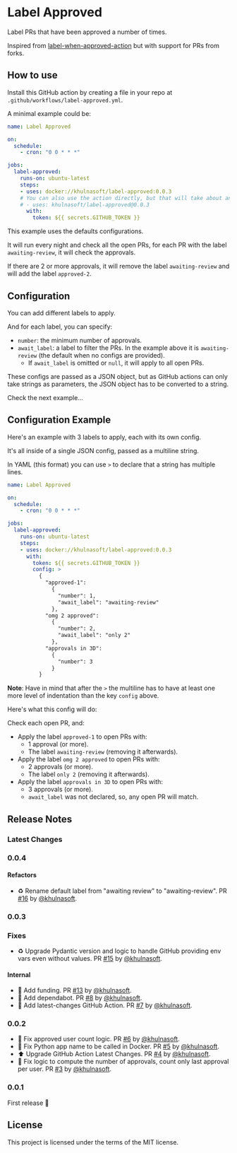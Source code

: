 # Label Approved

Label PRs that have been approved a number of times.

Inspired from [label-when-approved-action](https://github.com/abinoda/label-when-approved-action) but with support for PRs from forks.

## How to use

Install this GitHub action by creating a file in your repo at `.github/workflows/label-approved.yml`.

A minimal example could be:

```YAML
name: Label Approved

on:
  schedule:
    - cron: "0 0 * * *"

jobs:
  label-approved:
    runs-on: ubuntu-latest
    steps:
    - uses: docker://khulnasoft/label-approved:0.0.3
    # You can also use the action directly, but that will take about an extra minute:
    # - uses: khulnasoft/label-approved@0.0.3
      with:
        token: ${{ secrets.GITHUB_TOKEN }}
```

This example uses the defaults configurations.

It will run every night and check all the open PRs, for each PR with the label `awaiting-review`, it will check the approvals.

If there are 2 or more approvals, it will remove the label `awaiting-review` and will add the label `approved-2`.

## Configuration

You can add different labels to apply.

And for each label, you can specify:

* `number`: the minimum number of approvals.
* `await_label`: a label to filter the PRs. In the example above it is `awaiting-review` (the default when no configs are provided).
    * If `await_label` is omitted or `null`, it will apply to all open PRs.

These configs are passed as a JSON object, but as GitHub actions can only take strings as parameters, the JSON object has to be converted to a string.

Check the next example...

## Configuration Example

Here's an example with 3 labels to apply, each with its own config.

It's all inside of a single JSON config, passed as a multiline string.

In YAML (this format) you can use `>` to declare that a string has multiple lines.

```YAML
name: Label Approved

on:
  schedule:
    - cron: "0 0 * * *"

jobs:
  label-approved:
    runs-on: ubuntu-latest
    steps:
    - uses: docker://khulnasoft/label-approved:0.0.3
      with:
        token: ${{ secrets.GITHUB_TOKEN }}
        config: >
          {
            "approved-1":
              {
                "number": 1,
                "await_label": "awaiting-review"
              },
            "omg 2 approved":
              {
                "number": 2,
                "await_label": "only 2"
              },
            "approvals in 3D":
              {
                "number": 3
              }
          }
```

**Note**: Have in mind that after the `>` the multiline has to have at least one more level of indentation than the key `config` above.

Here's what this config will do:

Check each open PR, and:

* Apply the label `approved-1` to open PRs with:
    * 1 approval (or more).
    * The label `awaiting-review` (removing it afterwards).
* Apply the label `omg 2 approved` to open PRs with:
    * 2 approvals (or more).
    * The label `only 2` (removing it afterwards).
* Apply the label `approvals in 3D` to open PRs with:
    * 3 approvals (or more).
    * `await_label` was not declared, so, any open PR will match.

## Release Notes

### Latest Changes

### 0.0.4

#### Refactors

* ♻️ Rename default label from "awaiting review" to "awaiting-review". PR [#16](https://github.com/khulnasoft/label-approved/pull/16) by [@khulnasoft](https://github.com/khulnasoft).

### 0.0.3

### Fixes

* ♻️ Upgrade Pydantic version and logic to handle GitHub providing env vars even without values. PR [#15](https://github.com/khulnasoft/label-approved/pull/15) by [@khulnasoft](https://github.com/khulnasoft).

#### Internal

* 🔧 Add funding. PR [#13](https://github.com/khulnasoft/label-approved/pull/13) by [@khulnasoft](https://github.com/khulnasoft).
* 👷 Add dependabot. PR [#8](https://github.com/khulnasoft/label-approved/pull/8) by [@khulnasoft](https://github.com/khulnasoft).
* 👷 Add latest-changes GitHub Action. PR [#7](https://github.com/khulnasoft/label-approved/pull/7) by [@khulnasoft](https://github.com/khulnasoft).

### 0.0.2

* 🐛 Fix approved user count logic. PR [#6](https://github.com/khulnasoft/label-approved/pull/6) by [@khulnasoft](https://github.com/khulnasoft).
* 🐛 Fix Python app name to be called in Docker. PR [#5](https://github.com/khulnasoft/label-approved/pull/5) by [@khulnasoft](https://github.com/khulnasoft).
* ⬆️ Upgrade GitHub Action Latest Changes. PR [#4](https://github.com/khulnasoft/label-approved/pull/4) by [@khulnasoft](https://github.com/khulnasoft).
* 🐛 Fix logic to compute the number of approvals, count only last approval per user. PR [#3](https://github.com/khulnasoft/label-approved/pull/3) by [@khulnasoft](https://github.com/khulnasoft).

### 0.0.1

First release 🎉

## License

This project is licensed under the terms of the MIT license.
